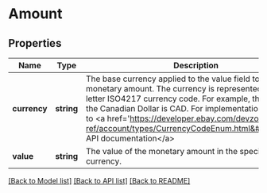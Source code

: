 # Amount

## Properties
Name | Type | Description | Notes
------------ | ------------- | ------------- | -------------
**currency** | **string** | The base currency applied to the value field to establish a monetary amount. The currency is represented as a 3-letter ISO4217 currency code. For example, the code for the Canadian Dollar is CAD. For implementation help, refer to &lt;a href&#x3D;&#39;https://developer.ebay.com/devzone/rest/api-ref/account/types/CurrencyCodeEnum.html&#39;&gt;eBay API documentation&lt;/a&gt; | [optional] 
**value** | **string** | The value of the monetary amount in the specified currency. | [optional] 

[[Back to Model list]](../README.md#documentation-for-models) [[Back to API list]](../README.md#documentation-for-api-endpoints) [[Back to README]](../README.md)


